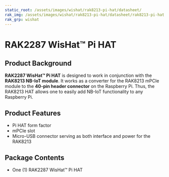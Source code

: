 ```yaml
---
static_root: /assets/images/wishat/rak8213-pi-hat/datasheet/
rak_img: /assets/images/wishat/rak8213-pi-hat/datasheet/rak8213-pi-hat.png
rak_grp: wishat
---
```


# RAK2287 WisHat™ Pi HAT


<rk-img
  :src="`${$frontmatter.static_root}/rak8213-pi-hat.png`"
  width="75%"
  caption="RAK2287 Pi Hat"
/>

## Product Background

**RAK2287 WisHat™ Pi HAT** is designed to work in conjunction with the **RAK8213 NB-IoT module**. It works as a converter for the RAK8213 mPCIe module to the **40-pin header connector** on the Raspberry Pi. Thus, the RAK8213 HAT allows one to easily add NB-IoT functionality to any Raspberry Pi.

<rk-btn
  src="/Product-Categories/WisHat/RAK8213-Pi-HAT/Datasheet/"
  label="Get Started with RAK2287 WisHat™ Pi HAT"
/>

<rk-quick-links :params="$page.frontmatter.params.qlinks1" />


## Product Features

- Pi HAT form factor 
- mPCIe slot
- Micro-USB connector serving as both interface and power for the RAK8213

## Package Contents

- One (1) RAK2287 WisHat™ Pi HAT


<!---

<rk-btn
  src="https://store.rakwireless.com/products/rak8213-nb-iot-bg96"
  label="Buy a RAK2287 WisHat™ Pi HAT"
  _blank
/>

--->